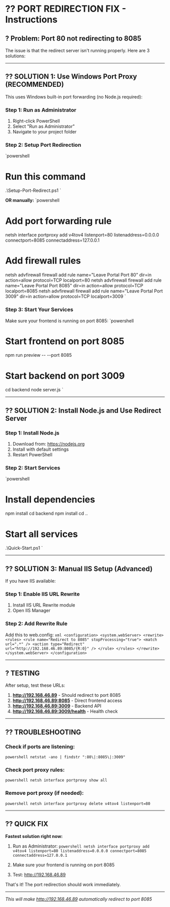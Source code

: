 # ?? PORT REDIRECTION FIX - Instructions

## ? Problem: Port 80 not redirecting to 8085

The issue is that the redirect server isn't running properly. Here are 3 solutions:

---

## ?? SOLUTION 1: Use Windows Port Proxy (RECOMMENDED)

This uses Windows built-in port forwarding (no Node.js required):

### Step 1: Run as Administrator
1. Right-click PowerShell
2. Select "Run as Administrator"
3. Navigate to your project folder

### Step 2: Setup Port Redirection
`powershell
# Run this command
.\Setup-Port-Redirect.ps1
`

**OR manually:**
`powershell
# Add port forwarding rule
netsh interface portproxy add v4tov4 listenport=80 listenaddress=0.0.0.0 connectport=8085 connectaddress=127.0.0.1

# Add firewall rules
netsh advfirewall firewall add rule name="Leave Portal Port 80" dir=in action=allow protocol=TCP localport=80
netsh advfirewall firewall add rule name="Leave Portal Port 8085" dir=in action=allow protocol=TCP localport=8085
netsh advfirewall firewall add rule name="Leave Portal Port 3009" dir=in action=allow protocol=TCP localport=3009
`

### Step 3: Start Your Services
Make sure your frontend is running on port 8085:
`powershell
# Start frontend on port 8085
npm run preview -- --port 8085

# Start backend on port 3009  
cd backend
node server.js
`

---

## ?? SOLUTION 2: Install Node.js and Use Redirect Server

### Step 1: Install Node.js
1. Download from: https://nodejs.org
2. Install with default settings
3. Restart PowerShell

### Step 2: Start Services
`powershell
# Install dependencies
npm install
cd backend
npm install
cd ..

# Start all services
.\Quick-Start.ps1
`

---

## ?? SOLUTION 3: Manual IIS Setup (Advanced)

If you have IIS available:

### Step 1: Enable IIS URL Rewrite
1. Install IIS URL Rewrite module
2. Open IIS Manager

### Step 2: Add Rewrite Rule
Add this to web.config:
`xml
<configuration>
  <system.webServer>
    <rewrite>
      <rules>
        <rule name="Redirect to 8085" stopProcessing="true">
          <match url=".*" />
          <action type="Redirect" url="http://192.168.46.89:8085/{R:0}" />
        </rule>
      </rules>
    </rewrite>
  </system.webServer>
</configuration>
`

---

## ? TESTING

After setup, test these URLs:

1. **http://192.168.46.89** - Should redirect to port 8085
2. **http://192.168.46.89:8085** - Direct frontend access
3. **http://192.168.46.89:3009** - Backend API
4. **http://192.168.46.89:3009/health** - Health check

---

## ?? TROUBLESHOOTING

### Check if ports are listening:
`powershell
netstat -ano | findstr ":80\|:8085\|:3009"
`

### Check port proxy rules:
`powershell
netsh interface portproxy show all
`

### Remove port proxy (if needed):
`powershell
netsh interface portproxy delete v4tov4 listenport=80
`

---

## ?? QUICK FIX

**Fastest solution right now:**

1. Run as Administrator:
   `powershell
   netsh interface portproxy add v4tov4 listenport=80 listenaddress=0.0.0.0 connectport=8085 connectaddress=127.0.0.1
   `

2. Make sure your frontend is running on port 8085

3. Test: http://192.168.46.89

That's it! The port redirection should work immediately.

---

*This will make http://192.168.46.89 automatically redirect to port 8085*
